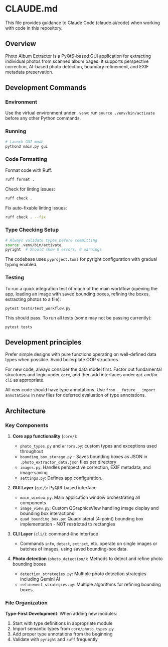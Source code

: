# CLAUDE.md

This file provides guidance to Claude Code (claude.ai/code) when working with code in this repository.

## Overview

Photo Album Extractor is a PyQt6-based GUI application for extracting individual photos from scanned album pages. It supports perspective correction, AI-based photo detection, boundary refinement, and EXIF metadata preservation.

## Development Commands

### Environment

Use the virtual environment under `.venv`: run `source .venv/bin/activate` 
before any other Python commands.

### Running

```bash
# Launch GUI mode
python3 main.py gui
```

### Code Formatting

Format code with Ruff:

```bash
ruff format .
```

Check for linting issues:

```bash
ruff check .
```

Fix auto-fixable linting issues:

```bash
ruff check . --fix
```

### Type Checking Setup

```bash
# Always validate types before committing
source .venv/bin/activate
pyright  # Should show 0 errors, 0 warnings
```

The codebase uses `pyproject.toml` for pyright configuration with gradual typing enabled.


### Testing

To run a quick integration test of much of the main workflow (opening the app,
loading an image with saved bounding boxes, refining the boxes, extracting
photos to a file):

```
pytest tests/test_workflow.py
```

This should pass. To run all tests (some may not be passing currently):

```
pytest tests
```

## Development principles

Prefer simple designs with pure functions operating on well-defined data types when
possible. Avoid boilerplate OOP structures.

For new code, always consider the data model first. Factor out fundamental structures
and logic under `core`, and then add interfaces under `gui` and/or `cli` as appropriate.

All new code should have type annotations. Use `from __future__ import annotations`
in new files for deferred evaluation of type annotations.


## Architecture

### Key Components

1. **Core app functionality** (`core/`):
   - `photo_types.py` and `errors.py`: custom types and exceptions used throughout
   - `bounding_box_storage.py` - Saves bounding boxes as JSON in `.photo_extractor_data.json` files per directory
   - `images.py`: Handles perspective correction, EXIF metadata, and image saving
   - `settings.py`: Defines app configuration.

2. **GUI Layer** (`gui/`): PyQt6-based interface
   - `main_window.py`: Main application window orchestrating all components
   - `image_view.py`: Custom QGraphicsView handling image display and bounding box interactions
   - `quad_bounding_box.py`: Quadrilateral (4-point) bounding box implementation - NOT restricted to rectangles

3. **CLI Layer** (`cli/`): command-line interface
   - Commands `info`, `detect`, `extract`, etc. operate on single images or batches of
     images, using saved bounding-box data.

4. **Photo detection** (`photo_detection/`): Methods to detect and refine photo bounding boxes
   - `detection_strategies.py`: Multiple photo detection strategies including Gemini AI
   - `refinement_strategies.py`: Multiple algorithms for refining bounding boxes.

### File Organization

**Type-First Development**: When adding new modules:

1. Start with type definitions in appropriate module
2. Import semantic types from `core/photo_types.py`
3. Add proper type annotations from the beginning
4. Validate with `pyright` and `ruff` frequently
